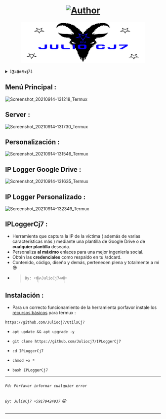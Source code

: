 <h1 align="center"><a href="https://github.com/Juliocj7"><img title="Author" src="https://img.shields.io/badge/Author-𖤐 𝙹𝚞𝚕𝚒𝚘 𝙲𝚓7 𖤐-svg?style=flat&color=FF0000&logo=github"></a></h1>


<p align="center"><img src="https://github.com/Juliocj7/Juliocj7/blob/main/JulioCj7.gif" width="400" height="135"/> </p>


<details>
<summary>  ⸸𝕵𝖚𝖑𝖎𝖔𖤐𝖈𝖏7⸸ </summary>
<br>

 - 𝑃𝑢𝑒𝑑𝑒𝑠 𝑚𝑖𝑟𝑎𝑟... 𝑝𝑒𝑟𝑜 𝑝𝑜𝑟𝑓𝑎𝑣𝑜𝑟 𝑁𝑂 !!! 𝑐𝑜𝑝𝑖𝑒𝑠 𝑁𝐴𝐷𝐴 !!!
 - 𝐼𝑛𝑚𝑢𝑛𝑑𝑜 𝑎𝑛𝑖𝑚𝑎𝑙.

</details>

## Menú Principal :
![Screenshot_20210914-131218_Termux](https://user-images.githubusercontent.com/81049859/133305897-4a9e21d9-8264-4e3b-90c1-7fb11d0cae96.png)

## Server :
![Screenshot_20210914-131730_Termux](https://user-images.githubusercontent.com/81049859/133305945-1a8448ea-1b79-43b2-8096-131a801e6c38.png)

## Personalización :
![Screenshot_20210914-131546_Termux](https://user-images.githubusercontent.com/81049859/133306072-f24e6638-54a9-418d-a815-00fc87e63f7d.png)

## IP Logger Google Drive :
![Screenshot_20210914-131635_Termux](https://user-images.githubusercontent.com/81049859/133306261-95f44a7e-fd37-4dfa-b650-45a1f6b5855d.png)

## IP Logger Personalizado :
![Screenshot_20210914-132349_Termux](https://user-images.githubusercontent.com/81049859/133306281-b2371e27-c33a-4c8e-bf08-d00edbf14df8.png)

## IPLoggerCj7 :
* Herramienta que captura la IP de la víctima ( además de varias características más ) mediante una plantilla de Google Drive o de **cualquier plantilla** deseada.
* Personaliza **al máximo** enlaces para una mejor ingeniería social.
* Obtén las **credenciales** como respaldo en tu /sdcard.
* Contenido, código, diseño y demás, pertenecen plena y totalmente a mí :sunglasses:
- > ` By: ⍣᭕ᬁ᭖JulioCj7᭖᭕ᬁ⍣ `

## Instalación :

* Para un correcto funcionamiento de la herramienta porfavor instale los [recursos básicos](https://github.com/Juliocj7/UtilsCj7) para termux :

~~~
https://github.com/Juliocj7/UtilsCj7
~~~

* `apt update && apt upgrade -y`

* `git clone https://github.com/Juliocj7/IPLoggerCj7`

* `cd IPLoggerCj7`

* `chmod +x *`

* `bash IPLoggerCj7`

---
###### `Pd: Porfavor informar cualquier error`
###### `By: JulioCj7 +59179424937` :stuck_out_tongue_winking_eye:
---
